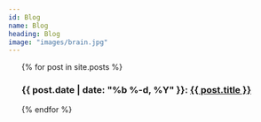 ```yaml
---
id: Blog
name: Blog
heading: Blog
image: "images/brain.jpg"
---
```


<div class="home">

  <ul class="post-list">
    {% for post in site.posts %}
        <h3>
          <span class="post-meta">{{ post.date | date: "%b %-d, %Y" }}:</span>
            <a class="post-link" href="{{ post.url | prepend: site.baseurl }}">{{ post.title }}</a>
        </h3>
    {% endfor %}
  </ul>

</div>
